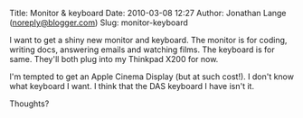 Title: Monitor & keyboard
Date: 2010-03-08 12:27
Author: Jonathan Lange (noreply@blogger.com)
Slug: monitor-keyboard

I want to get a shiny new monitor and keyboard. The monitor is for
coding, writing docs, answering emails and watching films. The keyboard
is for same. They'll both plug into my Thinkpad X200 for now.

<div>

I'm tempted to get an Apple Cinema Display (but at such cost!). I don't
know what keyboard I want. I think that the DAS keyboard I have isn't
it.

</div>

<div>

Thoughts?

</div>
